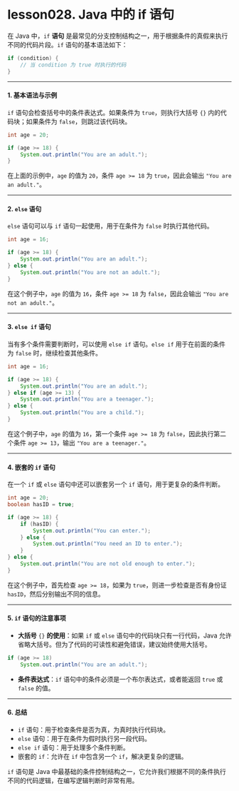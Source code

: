 # lesson028. Java 中的 if 语句

在 Java 中，`if` **语句** 是最常见的分支控制结构之一，用于根据条件的真假来执行不同的代码片段。`if` 语句的基本语法如下：

```java
if (condition) {
    // 当 condition 为 true 时执行的代码
}
```

------

#### 1. 基本语法与示例

`if` 语句会检查括号中的条件表达式。如果条件为 `true`，则执行大括号 `{}` 内的代码块；如果条件为 `false`，则跳过该代码块。

```java
int age = 20;

if (age >= 18) {
    System.out.println("You are an adult.");
}
```

在上面的示例中，`age` 的值为 `20`，条件 `age >= 18` 为 `true`，因此会输出 `"You are an adult."`。

------

#### 2. `else` 语句

`else` 语句可以与 `if` 语句一起使用，用于在条件为 `false` 时执行其他代码。

```java
int age = 16;

if (age >= 18) {
    System.out.println("You are an adult.");
} else {
    System.out.println("You are not an adult.");
}
```

在这个例子中，`age` 的值为 `16`，条件 `age >= 18` 为 `false`，因此会输出 `"You are not an adult."`。

------

#### 3. `else if` 语句

当有多个条件需要判断时，可以使用 `else if` 语句。`else if` 用于在前面的条件为 `false` 时，继续检查其他条件。

```java
int age = 16;

if (age >= 18) {
    System.out.println("You are an adult.");
} else if (age >= 13) {
    System.out.println("You are a teenager.");
} else {
    System.out.println("You are a child.");
}
```

在这个例子中，`age` 的值为 `16`，第一个条件 `age >= 18` 为 `false`，因此执行第二个条件 `age >= 13`，输出 `"You are a teenager."`。

------

#### 4. 嵌套的 `if` 语句

在一个 `if` 或 `else` 语句中还可以嵌套另一个 `if` 语句，用于更复杂的条件判断。

```java
int age = 20;
boolean hasID = true;

if (age >= 18) {
    if (hasID) {
        System.out.println("You can enter.");
    } else {
        System.out.println("You need an ID to enter.");
    }
} else {
    System.out.println("You are not old enough to enter.");
}
```

在这个例子中，首先检查 `age >= 18`，如果为 `true`，则进一步检查是否有身份证 `hasID`，然后分别输出不同的信息。

------

#### 5. `if` 语句的注意事项

- **大括号** `{}` **的使用**：如果 `if` 或 `else` 语句中的代码块只有一行代码，Java 允许省略大括号。但为了代码的可读性和避免错误，建议始终使用大括号。

```java
if (age >= 18)
    System.out.println("You are an adult.");
```

- **条件表达式**：`if` 语句中的条件必须是一个布尔表达式，或者能返回 `true` 或 `false` 的值。

------

#### 6. 总结

- `if` 语句：用于检查条件是否为真，为真时执行代码块。
- `else` 语句：用于在条件为假时执行另一段代码。
- `else if` 语句：用于处理多个条件判断。
- 嵌套的 `if`：允许在 `if` 中包含另一个 `if`，解决更复杂的逻辑。

`if` 语句是 Java 中最基础的条件控制结构之一，它允许我们根据不同的条件执行不同的代码逻辑，在编写逻辑判断时非常有用。